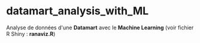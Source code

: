 # datamart_analysis_with_ML
Analyse de données d'une **Datamart** avec le **Machine Learning** (voir fichier R Shiny : **ranaviz.R**) 
